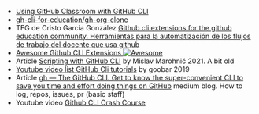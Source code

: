 * [Using GitHub Classroom with GitHub CLI](https://docs.github.com/en/education/manage-coursework-with-github-classroom/teach-with-github-classroom/using-github-classroom-with-github-cli)
* [gh-cli-for-education/gh-org-clone](https://github.com/gh-cli-for-education/gh-org-clone)
* TFG de Cristo Garcia González [Github cli extensions for the github education community. Herramientas para la automatización de los flujos de trabajo del docente que usa github](http://riull.ull.es/xmlui/handle/915/29410)
* [Awesome Github CLI Extensions ![Awesome](https://awesome.re/badge.svg)](https://github.com/kodepandai/awesome-gh-cli-extensions)
* Article [Scripting with GitHub CLI](https://github.blog/2021-03-11-scripting-with-github-cli/) by Mislav Marohnić 2021. A bit old
* [Youtube video list GitHub Cli tutorials](https://www.youtube.com/playlist?list=PLEPZdzLLJH94INWcFKcAMAKPmdjM_lT1a) by goobar 2019
* Article [gh — The GitHub CLI. Get to know the super-convenient CLI to save you time and effort doing things on GitHub](https://medium.com/it-dead-inside/gh-the-github-cli-8538c1b7a4f2) medium blog. How to log, repos, issues, pr (basic staff)
* Youtube video [Github CLI Crash Course](https://youtu.be/KDgK11lLBSo)
